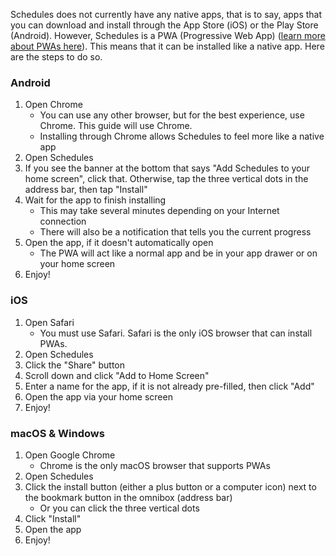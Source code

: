 Schedules does not currently have any native apps, that is to say, apps that you can download and install through the App Store (iOS) or the Play Store (Android). However, Schedules is a PWA (Progressive Web App) ([learn more about PWAs here](https://go.unisontech.org/define-pwa)). This means that it can be installed like a native app. Here are the steps to do so.


### Android
1. Open Chrome
    - You can use any other browser, but for the best experience, use Chrome. This guide will use Chrome.
    - Installing through Chrome allows Schedules to feel more like a native app
2. Open Schedules
3. If you see the banner at the bottom that says "Add Schedules to your home screen", click that. Otherwise, tap the three vertical dots in the address bar, then tap "Install"
4. Wait for the app to finish installing
    - This may take several minutes depending on your Internet connection
    - There will also be a notification that tells you the current progress
5. Open the app, if it doesn't automatically open
    - The PWA will act like a normal app and be in your app drawer or on your home screen
6. Enjoy!


### iOS
1. Open Safari
    - You must use Safari. Safari is the only iOS browser that can install PWAs.
2. Open Schedules
3. Click the "Share" button
4. Scroll down and click "Add to Home Screen"
5. Enter a name for the app, if it is not already pre-filled, then click "Add"
6. Open the app via your home screen
7. Enjoy!


### macOS & Windows
1. Open Google Chrome
    - Chrome is the only macOS browser that supports PWAs
2. Open Schedules
3. Click the install button (either a plus button or a computer icon) next to the bookmark button in the omnibox (address bar)
    - Or you can click the three vertical dots
4. Click "Install"
5. Open the app
6. Enjoy!